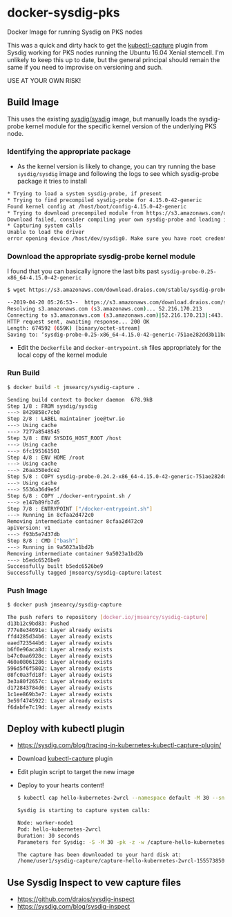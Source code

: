 # docker-sysdig-pks
Docker Image for running Sysdig on PKS nodes

This was a quick and dirty hack to get the [kubectl-capture](https://github.com/sysdiglabs/kubectl-capture) plugin from Sysdig working for PKS nodes running the Ubuntu 16.04 Xenial stemcell. I'm unlikely to keep this up to date, but the general principal should remain the same if you need to improvise on versioning and such.

USE AT YOUR OWN RISK!

## Build Image

This uses the existing [sysdig/sysdig](https://hub.docker.com/r/sysdig/sysdig) image, but manually loads the sysdig-probe kernel module for the specific kernel version of the underlying PKS node. 

### Identifying the appropriate package

- As the kernel version is likely to change, you can try running the base `sysdig/sysdig` image and following the logs to see which sysdig-probe package it tries to install

```bash
* Trying to load a system sysdig-probe, if present
* Trying to find precompiled sysdig-probe for 4.15.0-42-generic
Found kernel config at /host/boot/config-4.15.0-42-generic
* Trying to download precompiled module from https://s3.amazonaws.com/download.draios.com/stable/sysdig-probe-binaries/sysdig-probe-0.25-x86_64-4.15.0-42-generic-9fd133f121fd0c8ec46afcaf61cc7e51.ko
Download failed, consider compiling your own sysdig-probe and loading it or getting in touch with the sysdig community
* Capturing system calls
Unable to load the driver
error opening device /host/dev/sysdig0. Make sure you have root credentials and that the sysdig-probe module is loaded.
```

### Download the appropriate sysdig-probe kernel module

I found that you can basically ignore the last bits past `sysdig-probe-0.25-x86_64-4.15.0-42-generic`

```bash
$ wget https://s3.amazonaws.com/download.draios.com/stable/sysdig-probe-binaries/sysdig-probe-0.25-x86_64-4.15.0-42-generic-751ae282dd3b11ba9ea4d659a9e2ffc8.ko

--2019-04-20 05:26:53--  https://s3.amazonaws.com/download.draios.com/stable/sysdig-probe-binaries/sysdig-probe-0.25-x86_64-4.15.0-42-generic-751ae282dd3b11ba9ea4d659a9e2ffc8.ko
Resolving s3.amazonaws.com (s3.amazonaws.com)... 52.216.170.213
Connecting to s3.amazonaws.com (s3.amazonaws.com)|52.216.170.213|:443... connected.
HTTP request sent, awaiting response... 200 OK
Length: 674592 (659K) [binary/octet-stream]
Saving to: ‘sysdig-probe-0.25-x86_64-4.15.0-42-generic-751ae282dd3b11ba9ea4d659a9e2ffc8.ko’
```

- Edit the `Dockerfile` and `docker-entrypoint.sh` files appropriately for the local copy of the kernel module

### Run Build

```bash
$ docker build -t jmsearcy/sysdig-capture .

Sending build context to Docker daemon  678.9kB
Step 1/8 : FROM sysdig/sysdig
---> 8429858c7cb0
Step 2/8 : LABEL maintainer joe@twr.io
---> Using cache
---> 7277a8548545
Step 3/8 : ENV SYSDIG_HOST_ROOT /host
---> Using cache
---> 6fc195161501
Step 4/8 : ENV HOME /root
---> Using cache
---> 26aa358edce2
Step 5/8 : COPY sysdig-probe-0.24.2-x86_64-4.15.0-42-generic-751ae282dd3b11ba9ea4d659a9e2ffc8.ko /root/.sysdig
---> Using cache
---> 5536a36d9e5f
Step 6/8 : COPY ./docker-entrypoint.sh /
---> e147b89fb7d5
Step 7/8 : ENTRYPOINT ["/docker-entrypoint.sh"]
---> Running in 8cfaa2d472c0
Removing intermediate container 8cfaa2d472c0
apiVersion: v1
---> f93b5e7d37db
Step 8/8 : CMD ["bash"]
---> Running in 9a5023a1bd2b
Removing intermediate container 9a5023a1bd2b
---> b5edc6526be9
Successfully built b5edc6526be9
Successfully tagged jmsearcy/sysdig-capture:latest
```

### Push Image

```bash
$ docker push jmsearcy/sysdig-capture

The push refers to repository [docker.io/jmsearcy/sysdig-capture]
d13b12c9bd83: Pushed
777e8e34691e: Layer already exists
ffd4285d34b6: Layer already exists
eaed723544b6: Layer already exists
b6f0e96aca8d: Layer already exists
b47c0aa6928c: Layer already exists
460a08061286: Layer already exists
596d5f6f5802: Layer already exists
08fc0a3fd18f: Layer already exists
3e3a80f2657c: Layer already exists
d172843784d6: Layer already exists
1c1ee869b3e7: Layer already exists
3e59f4745922: Layer already exists
f6dabfe7c19d: Layer already exists
```

## Deploy with kubectl plugin

- https://sysdig.com/blog/tracing-in-kubernetes-kubectl-capture-plugin/

- Download [kubectl-capture](https://github.com/sysdiglabs/kubectl-capture) plugin

- Edit plugin script to target the new image

- Deploy to your hearts content!

    ```bash
    $ kubectl cap hello-kubernetes-2wrcl --namespace default -M 30 --snaplen 256

    Sysdig is starting to capture system calls:

    Node: worker-node1
    Pod: hello-kubernetes-2wrcl
    Duration: 30 seconds
    Parameters for Sysdig: -S -M 30 -pk -z -w /capture-hello-kubernetes-2wrcl-1555738502.scap.gz  --snaplen 256

    The capture has been downloaded to your hard disk at:
    /home/user1/sysdig-capture/capture-hello-kubernetes-2wrcl-1555738502.scap.gz
    ```

## Use Sysdig Inspect to vew capture files

- https://github.com/draios/sysdig-inspect
- https://sysdig.com/blog/sysdig-inspect
